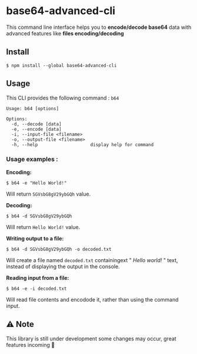 # base64-advanced-cli
This command line interface helps you to **encode/decode base64** data with advanced features like **files encoding/decoding**

## Install

```
$ npm install --global base64-advanced-cli
```


## Usage

This CLI provides the following command : `b64`

```
Usage: b64 [options]

Options:
  -d, --decode [data]
  -e, --encode [data]
  -i, --input-file <filename>
  -o, --output-file <filename>
  -h, --help                    display help for command
```

### Usage examples :

**Encoding:**
```
$ b64 -e "Hello World!"
```
Will return `SGVsbG8gV29ybGQh` value.

**Decoding:**

```
$ b64 -d SGVsbG8gV29ybGQh
```
Will return `Hello World!` value.

**Writing output to a file:**
```
$ b64 -d SGVsbG8gV29ybGQh -o decoded.txt
```

Will create a file named `decoded.txt` containingext " *Hello world!* " text, instead of displaying the output in the console.

**Reading input from a file:**
```
$ b64 -e -i decoded.txt
```
Will read file contents and encodode it, rather than using the command input.

##  :warning: Note
This library is still under development some changes may occur, great features incoming :muscle: